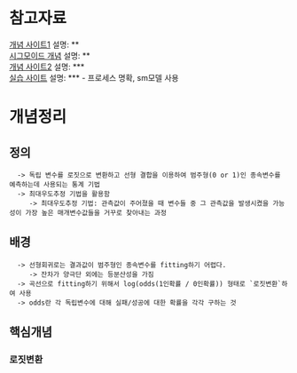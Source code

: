 # 참고자료

[개념 사이트1](https://hleecaster.com/ml-logistic-regression-concept/) 설명: **  
[시그모이드 개념](https://icim.nims.re.kr/post/easyMath/64) 설명: **  
[개념 사이트2](https://nittaku.tistory.com/478) 설명: ***  
[실습 사이트](https://todayisbetterthanyesterday.tistory.com/11) 설명: *** - 프로세스 명확, sm모델 사용  


# 개념정리

## 정의
      -> 독립 변수를 로짓으로 변환하고 선형 결합을 이용하여 범주형(0 or 1)인 종속변수를 예측하는데 사용되는 통계 기법
      -> 최대우도추정 기법을 활용함
         -> 최대우도추정 기법: 관측값이 주어졌을 때 변수들 중 그 관측값을 발생시켰을 가능성이 가장 높은 매개변수값들을 거꾸로 찾아내는 과정

## 배경
      -> 선형회귀로는 결과값이 범주형인 종속변수를 fitting하기 어렵다.
         -> 잔차가 양극단 외에는 등분산성을 가짐
      -> 곡선으로 fitting하기 위해서 log(odds(1인확률 / 0인확률)) 형태로 `로짓변환`하여 사용
      -> odds란 각 독립변수에 대해 실패/성공에 대한 확률을 각각 구하는 것
      

## 핵심개념

### 로짓변환
    
      
      
